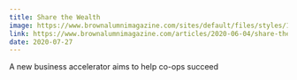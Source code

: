 ```yaml
---
title: Share the Wealth
image: https://www.brownalumnimagazine.com/sites/default/files/styles/1400_wide/public/2020-06/BtG_Brown_Lights_lead_0.jpg?itok=5zbWNZcd
link: https://www.brownalumnimagazine.com/articles/2020-06-04/share-the-wealth
date: 2020-07-27
---
```


A new business accelerator aims to help co-ops succeed